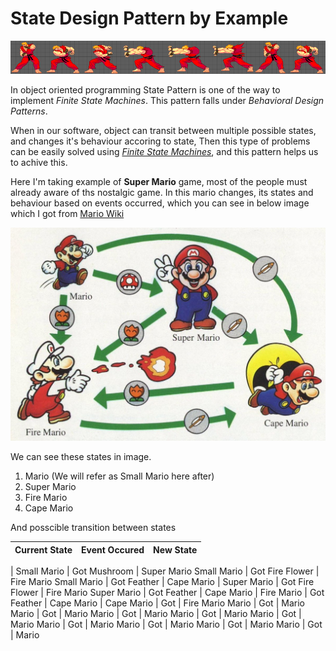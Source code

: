 # State Design Pattern by Example

![State Design Pattern - Game Character States](assets/header.png)

In object oriented programming State Pattern is one of the way to implement *Finite State Machines*. This pattern falls under *Behavioral Design Patterns*.

When in our software, object can transit between multiple possible states, and changes it's behaviour accoring to state, Then this type of problems can be easily solved using *[Finite State Machines](https://en.wikipedia.org/wiki/Finite-state_machine)*, and this pattern helps us to achive  this.

Here I'm taking example of **Super Mario** game, most of the people must already aware of ths nostalgic game. In this mario changes, its states and behaviour based on events occurred, which you can see in below image which I got from [Mario Wiki](https://www.mariowiki.com/Super_Mario_World)

![Super Mario States](assets/mario-finite-state-machine.jpg)

We can see these states in image.

1. Mario (We will refer as Small Mario here after)
2. Super Mario
3. Fire Mario
4. Cape Mario

And posscible transition between states

Current State | Event Occured | New State
---|---|---
| 
Small Mario | Got Mushroom | Super Mario
Small Mario | Got Fire Flower | Fire Mario
Small Mario | Got Feather | Cape Mario
|
Super Mario | Got Fire Flower | Fire Mario
Super Mario | Got Feather | Cape Mario
|
Fire Mario | Got Feather | Cape Mario
|
Cape Mario | Got  | Fire Mario
Mario | Got  | Mario
Mario | Got  | Mario
Mario | Got  | Mario
Mario | Got  | Mario
Mario | Got  | Mario
Mario | Got  | Mario
Mario | Got  | Mario
Mario | Got  | Mario
Mario | Got  | Mario
